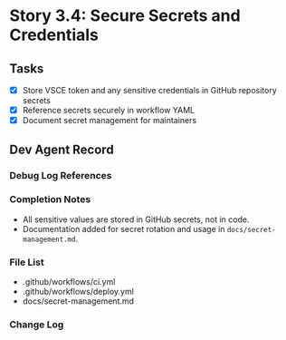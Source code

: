 # Story 3.4: Secure Secrets and Credentials

## Tasks

- [x] Store VSCE token and any sensitive credentials in GitHub repository secrets
- [x] Reference secrets securely in workflow YAML
- [x] Document secret management for maintainers

## Dev Agent Record

### Debug Log References

### Completion Notes

- All sensitive values are stored in GitHub secrets, not in code.
- Documentation added for secret rotation and usage in `docs/secret-management.md`.

### File List

- .github/workflows/ci.yml
- .github/workflows/deploy.yml
- docs/secret-management.md

### Change Log
